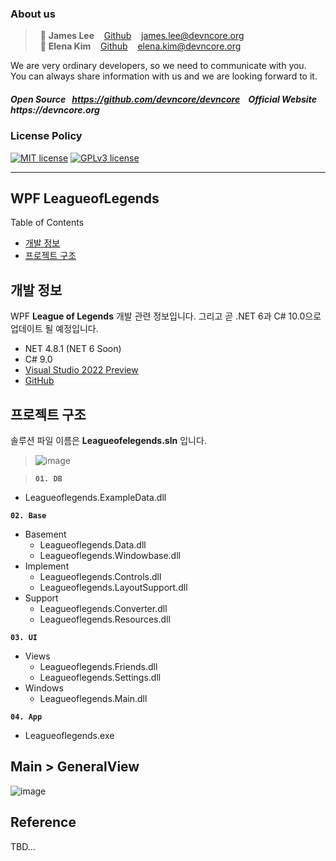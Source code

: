 ### About us

> &nbsp; :adult: __James Lee__ &nbsp;&nbsp; [Github](https://github.com/devncore-james) &nbsp;&nbsp; james.lee@devncore.org  
> &nbsp; :woman: __Elena Kim__ &nbsp;&nbsp; [Github](https://github.com/devncore-elena) &nbsp;&nbsp; elena.kim@devncore.org

We are very ordinary developers, so we need to communicate with you.   
You can always share information with us and we are looking forward to it.  

##### _Open Source &nbsp; https://github.com/devncore/devncore   &nbsp;&nbsp;   Official Website &nbsp; https://devncore.org_ 

### License Policy
[![MIT license](https://img.shields.io/badge/License-MIT-blue.svg)](https://lbesson.mit-license.org/)
[![GPLv3 license](https://img.shields.io/badge/License-GPLv3-blue.svg)](http://perso.crans.org/besson/LICENSE.html)

***

## WPF LeagueofLegends

Table of Contents
- [개발 정보](#개발-정보)
- [프로젝트 구조](#프로젝트-구조)

## 개발 정보
WPF **League of Legends** 개발 관련 정보입니다. 그리고 곧 .NET 6과 C# 10.0으로 업데이트 될 예정입니다.
- NET 4.8.1 (NET 6 Soon)
- C# 9.0
- [Visual Studio 2022 Preview](https://visualstudio.microsoft.com/ko/vs/preview/vs2022/)
- [GitHub](https://github.com/devncore/leagueoflegends)


## 프로젝트 구조

솔루션 파일 이름은 **Leagueofelegends.sln** 입니다.

> ![image](https://user-images.githubusercontent.com/52397976/123110531-23197600-d477-11eb-9c34-a4d168ad5fa4.png)

> **`01. DB`**
  * Leagueoflegends.ExampleData.dll

  **`02. Base`**
  * Basement
    * Leagueoflegends.Data.dll
    * Leagueoflegends.Windowbase.dll
  * Implement
    * Leagueoflegends.Controls.dll
    * Leagueoflegends.LayoutSupport.dll
  * Support
    * Leagueoflegends.Converter.dll
    * Leagueoflegends.Resources.dll
  
  **`03. UI`**
  * Views
    * Leagueoflegends.Friends.dll
    * Leagueoflegends.Settings.dll
  * Windows
    * Leagueoflegends.Main.dll
  
  **`04. App`**
  * Leagueoflegends.exe

## Main > GeneralView
![image](https://user-images.githubusercontent.com/74305823/122345549-f0f1ab00-cf82-11eb-8ee2-e0ab8336673d.png)


## Reference
TBD...


